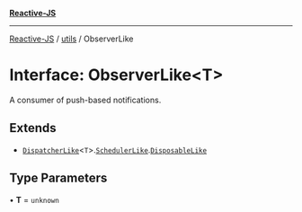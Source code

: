 [**Reactive-JS**](../../README.md)

***

[Reactive-JS](../../README.md) / [utils](../README.md) / ObserverLike

# Interface: ObserverLike\<T\>

A consumer of push-based notifications.

## Extends

- [`DispatcherLike`](DispatcherLike.md)\<`T`\>.[`SchedulerLike`](SchedulerLike.md).[`DisposableLike`](DisposableLike.md)

## Type Parameters

• **T** = `unknown`
